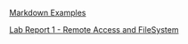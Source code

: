 [Markdown Examples](https://ethancheng3.github.io/cse15l-lab-reports/markdownexamples)

[Lab Report 1 - Remote Access and FileSystem](https://ethancheng3.github.io/cse15l-lab-reports/labreport1)
